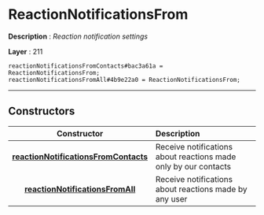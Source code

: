 # ReactionNotificationsFrom

**Description** : *Reaction notification settings*

**Layer** : 211

```tl
reactionNotificationsFromContacts#bac3a61a = ReactionNotificationsFrom;
reactionNotificationsFromAll#4b9e22a0 = ReactionNotificationsFrom;
```

---

## Constructors

| Constructor | Description |
| :---: | :--- |
| [**reactionNotificationsFromContacts**](constructor/reactionNotificationsFromContacts) | Receive notifications about reactions made only by our contacts |
| [**reactionNotificationsFromAll**](constructor/reactionNotificationsFromAll) | Receive notifications about reactions made by any user |